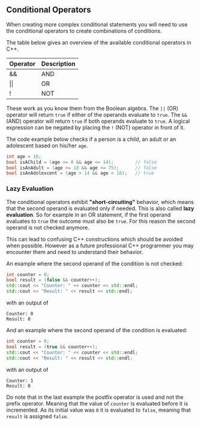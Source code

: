 ## Conditional Operators

When creating more complex conditional statements you will need to use the conditional operators to create combinations of conditions.

The table below gives an overview of the available conditional operators in C++.

| Operator | Description |
|---|---|
| && | AND |
| &#124;&#124; | OR |
| ! | NOT |

These work as you know them from the Boolean algebra. The `||` (OR) operator will return `true` if either of the operands evaluate to `true`. The `&&` (AND) operator will return `true` if both operands evaluate to `true`. A logical expression can be negated by placing the `!` (NOT) operator in front of it.

The code example below checks if a person is a child, an adult or an adolescent based on his/her `age`.

```c++
int age = 16;
bool isAChild = (age >= 0 && age <= 14);        // false
bool isAnAdult = (age >= 18 && age <= 75);      // false
bool isAnAdolescent = (age > 14 && age < 18);   // true
```

### Lazy Evaluation

The conditional operators exhibit **"short-circuiting"** behavior, which means that the second operand is evaluated only if needed. This is also called **lazy evaluation**. So for example in an OR statement, if the first operand evaluates to `true` the outcome must also be `true`. For this reason the second operand is not checked anymore.

This can lead to confusing C++ constructions which should be avoided when possible. However as a future professional C++ programmer you may encounter them and need to understand their behavior.

An example where the second operand of the condition is not checked:

```c++
int counter = 0;
bool result = (false && counter++);
std::cout << "Counter: " << counter << std::endl;
std::cout << "Result: " << result << std::endl;
```

with an output of

```text
Counter: 0
Result: 0
```

And an example where the second operand of the condition is evaluated:

```c++
int counter = 0;
bool result = (true && counter++);
std::cout << "Counter: " << counter << std::endl;
std::cout << "Result: " << result << std::endl;
```

with an output of

```text
Counter: 1
Result: 0
```

Do note that in the last example the postfix operator is used and not the prefix operator. Meaning that the value of `counter` is evaluated before it is incremented. As its initial value was `0` it is evaluated to `false`, meaning that `result` is assigned `false`.
